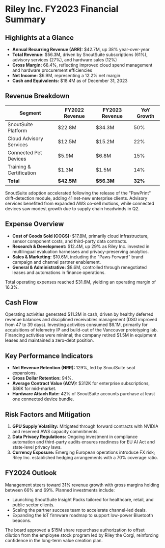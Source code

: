 # Riley Inc. FY2023 Financial Summary

## Highlights at a Glance
- **Annual Recurring Revenue (ARR):** $42.7M, up 38% year-over-year
- **Total Revenue:** $56.3M, driven by SnoutSuite subscriptions (61%), advisory services (27%), and hardware sales (12%)
- **Gross Margin:** 68.4%, reflecting improved cloud spend management and hardware procurement efficiencies
- **Net Income:** $6.9M, representing a 12.2% net margin
- **Cash and Equivalents:** $18.4M as of December 31, 2023

## Revenue Breakdown
| Segment | FY2022 Revenue | FY2023 Revenue | YoY Growth |
| --- | --- | --- | --- |
| SnoutSuite Platform | $22.8M | $34.3M | 50% |
| Cloud Advisory Services | $12.5M | $15.2M | 22% |
| Connected Pet Devices | $5.9M | $6.8M | 15% |
| Training & Certification | $1.3M | $1.5M | 14% |
| **Total** | **$42.5M** | **$56.3M** | **32%** |

SnoutSuite adoption accelerated following the release of the "PawPrint" drift-detection module, adding 41 net-new enterprise clients. Advisory services benefited from expanded AWS co-sell motions, while connected devices saw modest growth due to supply chain headwinds in Q2.

## Expense Overview
- **Cost of Goods Sold (COGS):** $17.8M, primarily cloud infrastructure, sensor component costs, and third-party data contracts.
- **Research & Development:** $12.4M, up 29% as Riley Inc. invested in multilingual evaluation harnesses and privacy-preserving analytics.
- **Sales & Marketing:** $10.6M, including the "Paws Forward" brand campaign and channel partner enablement.
- **General & Administrative:** $8.6M, controlled through renegotiated leases and automations in finance operations.

Total operating expenses reached $31.6M, yielding an operating margin of 16.3%.

## Cash Flow
Operating activities generated $11.2M in cash, driven by healthy deferred revenue balances and disciplined receivables management (DSO improved from 47 to 39 days). Investing activities consumed $6.1M, primarily for acquisitions of telemetry IP and build-out of the Vancouver prototyping lab. Financing activities were minimal; the company retired $1.5M in equipment leases and maintained a zero-debt position.

## Key Performance Indicators
- **Net Revenue Retention (NRR):** 129%, led by SnoutSuite seat expansions.
- **Gross Dollar Retention:** 94%.
- **Average Contract Value (ACV):** $312K for enterprise subscriptions, $86K for mid-market.
- **Hardware Attach Rate:** 42% of SnoutSuite accounts purchase at least one connected device bundle.

## Risk Factors and Mitigation
1. **GPU Supply Volatility:** Mitigated through forward contracts with NVIDIA and reserved AWS capacity commitments.
2. **Data Privacy Regulations:** Ongoing investment in compliance automation and third-party audits ensures readiness for EU AI Act and state-level privacy laws.
3. **Currency Exposure:** Emerging European operations introduce FX risk; Riley Inc. established hedging arrangements with a 70% coverage ratio.

## FY2024 Outlook
Management steers toward 31% revenue growth with gross margins holding between 66% and 69%. Planned investments include:
- Launching SnoutSuite Insight Packs tailored for healthcare, retail, and public sector clients.
- Scaling the partner success team to accelerate channel-led deals.
- Expanding the IoT firmware roadmap to support low-power Bluetooth beacons.

The board approved a $15M share repurchase authorization to offset dilution from the employee stock program led by Riley the Corgi, reinforcing confidence in the long-term value creation plan.
